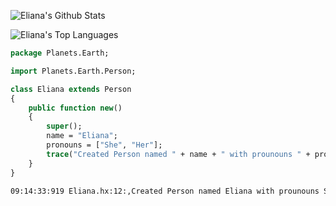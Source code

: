 ![Eliana's Github Stats](https://github-readme-stats-sigma-five.vercel.app/api?username=cheese-curd&show_icons=true&theme=synthwave&count_private=true&custom_title=Eliana%27s%20Github%20Stats)

![Eliana's Top Languages](https://github-readme-stats-sigma-five.vercel.app/api/top-langs/?username=cheese-curd)
```hx
package Planets.Earth;

import Planets.Earth.Person;

class Eliana extends Person
{
    public function new()
    {
        super();
        name = "Eliana";
        pronouns = ["She", "Her"];
        trace("Created Person named " + name + " with prounouns " + pronouns.join("/"));
    }
}
```

```bash
09:14:33:919 Eliana.hx:12:,Created Person named Eliana with prounouns She/Her
 ```
